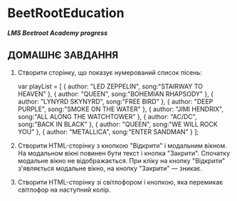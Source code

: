# BeetRootEducation

**_LMS Beetroot Academy progress_**

## ДОМАШНЄ ЗАВДАННЯ

1. Створити сторінку, що показує нумерований список пісень:

   var playList = [
   {
   author: "LED ZEPPELIN",
   song:"STAIRWAY TO HEAVEN"
   },
   {
   author: "QUEEN",
   song:"BOHEMIAN RHAPSODY"
   },
   {
   author: "LYNYRD SKYNYRD",
   song:"FREE BIRD"
   },
   {
   author: "DEEP PURPLE",
   song:"SMOKE ON THE WATER"
   },
   {
   author: "JIMI HENDRIX",
   song:"ALL ALONG THE WATCHTOWER"
   },
   {
   author: "AC/DC",
   song:"BACK IN BLACK"
   },
   {
   author: "QUEEN",
   song:"WE WILL ROCK YOU"
   },
   {
   author: "METALLICA",
   song:"ENTER SANDMAN"
   }
   ];

2. Створити HTML-сторінку з кнопкою "Відкрити" і модальним вікном. На модальном вікні повинен бути текст і кнопка "Закрити". Спочатку модальне вікно не відображається. При кліку на кнопку "Відкрити" з'являється модальне вікно, на кнопку "Закрити" — зникає.

3. Створити HTML-сторінку зі світлофором і кнопкою, яка перемикає світлофор на наступний колір.
